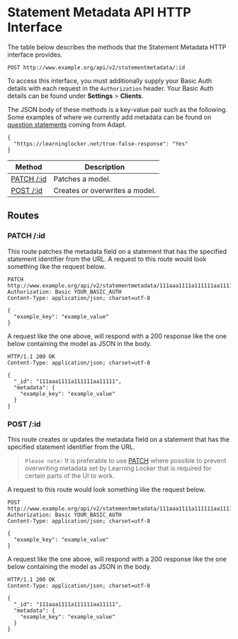 ---
---

# Statement Metadata API HTTP Interface
The table below describes the methods that the Statement Metadata HTTP interface provides.

```
POST http://www.example.org/api/v2/statementmetadata/:id
```

To access this interface, you must additionally supply your Basic Auth details with each request in the `Authorization` header. Your Basic Auth details can be found under **Settings** > **Clients**.

The JSON body of these methods is a key-value pair such as the following. Some examples of where we currently add metadata can be found on [question statements](../guides-assessment-statements) coming from Adapt.
```
{
  "https://learninglocker.net/true-false-response": "Yes"
}
```

Method | Description
--- | ---
[PATCH /:id](#patch-id) | Patches a model.
[POST /:id](#post-id) | Creates or overwrites a model.

## Routes

### PATCH /:id
This route patches the metadata field on a statement that has the specified statement identifier from the URL. A request to this route would look something like the request below.

```http
PATCH http://www.example.org/api/v2/statementmetadata/111aaa1111a111111aa11112
Authorization: Basic YOUR_BASIC_AUTH
Content-Type: application/json; charset=utf-8

{
  "example_key": "example_value"
}
```

A request like the one above, will respond with a 200 response like the one below containing the model as JSON in the body.

```http
HTTP/1.1 200 OK
Content-Type: application/json; charset=utf-8

{
  "_id": "111aaa1111a111111aa11111",
  "metadata": {
    "example_key": "example_value"
  }
}
```

### POST /:id
This route creates or updates the metadata field on a statement that has the specified statement identifier from the URL. 
> `Please note:` It is preferable to use [PATCH](#patch-id) where possible to prevent overwriting metadata set by Learning Locker that is required for certain parts of the UI to work.

A request to this route would look something like the request below.

```http
POST http://www.example.org/api/v2/statementmetadata/111aaa1111a111111aa11112
Authorization: Basic YOUR_BASIC_AUTH
Content-Type: application/json; charset=utf-8

{
  "example_key": "example_value"
}
```

A request like the one above, will respond with a 200 response like the one below containing the model as JSON in the body.

```http
HTTP/1.1 200 OK
Content-Type: application/json; charset=utf-8

{
  "_id": "111aaa1111a111111aa11111",
  "metadata": {
    "example_key": "example_value"
  }
}
```